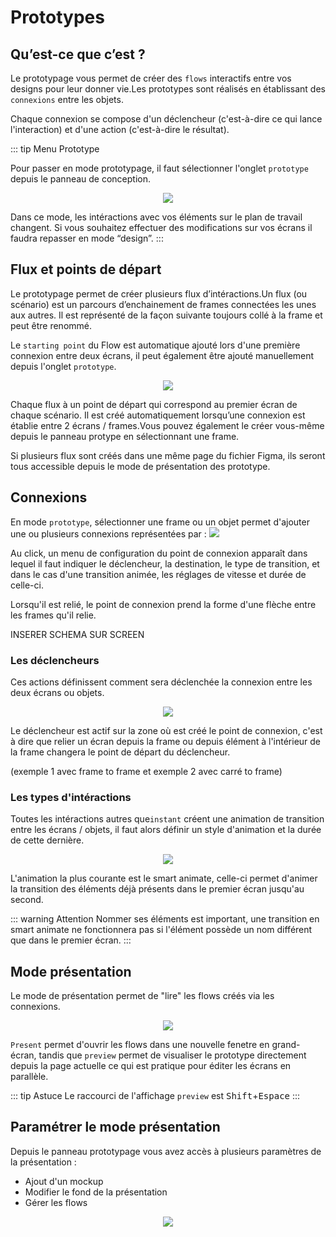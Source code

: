 # Prototypes

## Qu’est-ce que c’est ?

Le prototypage vous permet de créer des `flows` interactifs entre vos designs pour leur donner vie.Les prototypes sont réalisés en établissant des `connexions` entre les objets.

Chaque connexion se compose d'un déclencheur (c'est-à-dire ce qui lance l'interaction) et d'une action (c'est-à-dire le résultat).

::: tip Menu Prototype

Pour passer en mode prototypage, il faut sélectionner l'onglet `prototype` depuis le panneau de conception.

<p align="center"><img src="../../assets/img/figma/advanced-features/prototype/prototype-menu.png"></p>

Dans ce mode, les intéractions avec vos éléments sur le plan de travail changent. Si vous souhaitez effectuer des modifications sur vos écrans il faudra repasser en mode “design”.
:::

## Flux et points de départ

Le prototypage permet de créer plusieurs flux d’intéractions.Un flux (ou scénario) est un parcours d’enchainement de frames connectées les unes aux autres. Il est représenté de la façon suivante toujours collé à la frame et peut être renommé.

Le `starting point` du Flow est automatique ajouté lors d'une première connexion entre deux écrans, il peut également être ajouté manuellement depuis l'onglet `prototype`.

<p align="center"><img src="../../assets/img/figma/advanced-features/prototype/starting-point.png"></p>

Chaque flux à un point de départ qui correspond au premier écran de chaque scénario. Il est créé automatiquement lorsqu’une connexion est établie entre 2 écrans / frames.Vous pouvez également le créer vous-même depuis le panneau protype en sélectionnant une frame.

Si plusieurs flux sont créés dans une même page du fichier Figma, ils seront tous accessible depuis le mode de présentation des prototype.

## Connexions

En mode `prototype`, sélectionner une frame ou un objet permet d'ajouter une ou plusieurs connexions représentées par : <img src="../../assets/img/figma/advanced-features/prototype/add-connexion.png"></p>

Au click, un menu de configuration du point de connexion apparaît dans lequel il faut indiquer le déclencheur, la destination, le type de transition, et dans le cas d'une transition animée, les réglages de vitesse et durée de celle-ci.

Lorsqu'il est relié, le point de connexion prend la forme d'une flèche entre les frames qu'il relie.

INSERER SCHEMA SUR SCREEN 

### Les déclencheurs

Ces actions définissent comment sera déclenchée la connexion entre les deux écrans ou objets.

<p align="center"><img src="../../assets/img/figma/advanced-features/prototype/déclencheurs.png"></p>

Le déclencheur est actif sur la zone où est créé le point de connexion, c'est à dire que relier un écran depuis la frame ou depuis élément à l'intérieur de la frame changera le point de départ du déclencheur.

(exemple 1 avec frame to frame et exemple 2 avec carré to frame)

### Les types d'intéractions

Toutes les intéractions autres que`instant` créent une animation de transition entre les écrans / objets, il faut alors définir un style d'animation et la durée de cette dernière.

<p align="center"><img src="../../assets/img/figma/advanced-features/prototype/type-interactions.png"></p>


L'animation la plus courante est le smart animate, celle-ci permet d'animer la transition des éléments déjà présents dans le premier écran jusqu'au second. 

::: warning Attention
Nommer ses éléments est important, une transition en smart animate ne fonctionnera pas si l'élément possède un nom différent que dans le premier écran.
:::

## Mode présentation

Le mode de présentation permet de "lire" les flows créés via les connexions.

<p align="center"><img src="../../assets/img/figma/advanced-features/prototype/preview.png"></p>


`Present` permet d'ouvrir les flows dans une nouvelle fenetre en grand-écran, tandis que `preview` permet de visualiser le prototype directement depuis la page actuelle ce qui est pratique pour éditer les écrans en parallèle.

::: tip Astuce
Le raccourci de l'affichage `preview` est <kbd>Shift</kbd>+<kbd>Espace</kbd>
:::

## Paramétrer le mode présentation

Depuis le panneau prototypage vous avez accès à plusieurs paramètres de la présentation :

- Ajout d'un mockup
- Modifier le fond de la présentation
- Gérer les flows

<p align="center"><img src="../../assets/img/figma/advanced-features/prototype/preview-settings.png"></p>